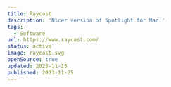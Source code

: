 ```yaml
---
title: Raycast
description: 'Nicer version of Spotlight for Mac.'
tags:
  - Software
url: https://www.raycast.com/
status: active
image: raycast.svg
openSource: true
updated: 2023-11-25
published: 2023-11-25
---
```

